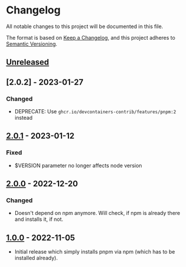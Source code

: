 # Changelog

All notable changes to this project will be documented in this file.

The format is based on [Keep a Changelog],
and this project adheres to [Semantic Versioning].

## [Unreleased]

## [2.0.2] - 2023-01-27

### Changed

- DEPRECATE: Use `ghcr.io/devcontainers-contrib/features/pnpm:2` instead

## [2.0.1] - 2023-01-12

### Fixed

- $VERSION parameter no longer affects node version

## [2.0.0] - 2022-12-20

### Changed

- Doesn't depend on npm anymore. Will check, if npm is already there and installs it, if not.

## [1.0.0] - 2022-11-05

- Initial release which simply installs pnpm via npm (which has to be installed already).

<!-- Links -->
[keep a changelog]: https://keepachangelog.com/en/1.0.0/
[semantic versioning]: https://semver.org/spec/v2.0.0.html

<!-- Versions -->
[unreleased]: https://github.com/NicoVIII/devcontainer-features/compare/v2.0.1...HEAD
[2.0.1]: https://github.com/NicoVIII/devcontainer-features/compare/v2.0.0...v2.0.1
[2.0.0]: https://github.com/NicoVIII/devcontainer-features/compare/v1.0.0...v2.0.0
[1.0.0]: https://github.com/NicoVIII/devcontainer-features/releases/tag/v1.0.0
